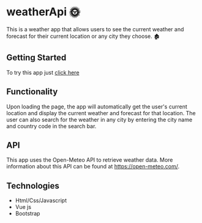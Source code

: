 # weatherApi :sun_with_face:

This is a weather app that allows users to see the current weather and forecast for their current location or any city they choose. :derelict_house:

## Getting Started

To try this app just [click here](https://brilliant-dusk-8b4c61.netlify.app)

## Functionality

Upon loading the page, the app will automatically get the user's current location and display the current weather and forecast for that location. 
The user can also search for the weather in any city by entering the city name and country code in the search bar.

## API

This app uses the Open-Meteo API to retrieve weather data. More information about this API can be found at https://open-meteo.com/.

## Technologies

- Html/Css/Javascript
- Vue js
- Bootstrap
